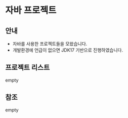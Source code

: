 # 자바 프로젝트
## 안내
- 자바를 사용한 프로젝트들을 모왔습니다.
- 개발환경에 언급이 없으면 JDK17 기반으로 진행하였습니다.

## 프로젝트 리스트
empty

## 참조
empty
